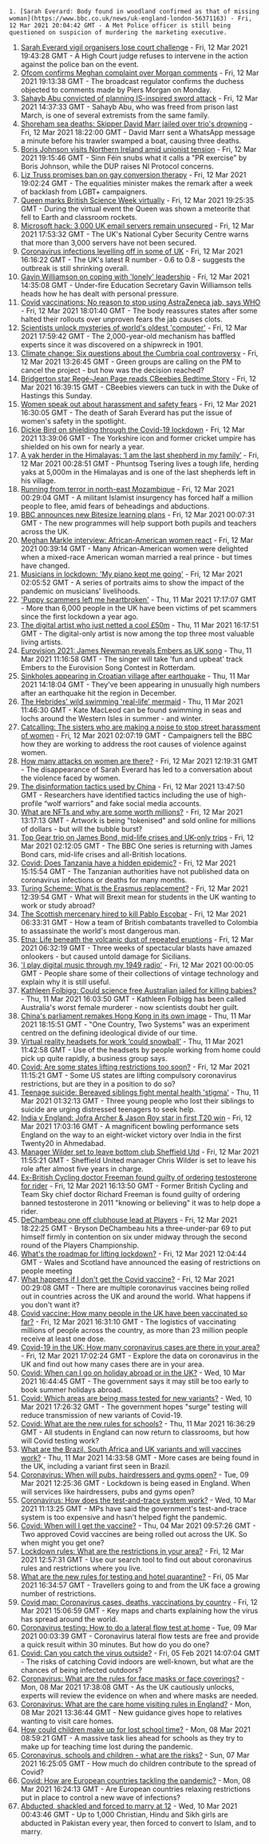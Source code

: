 
    1. [Sarah Everard: Body found in woodland confirmed as that of missing woman](https://www.bbc.co.uk/news/uk-england-london-56371163) - Fri, 12 Mar 2021 20:04:42 GMT - A Met Police officer is still being questioned on suspicion of murdering the marketing executive.
1. [Sarah Everard vigil organisers lose court challenge](https://www.bbc.co.uk/news/uk-56379248) - Fri, 12 Mar 2021 19:43:28 GMT - A High Court judge refuses to intervene in the action against the police ban on the event.
1. [Ofcom confirms Meghan complaint over Morgan comments](https://www.bbc.co.uk/news/entertainment-arts-56379830) - Fri, 12 Mar 2021 19:13:38 GMT - The broadcast regulator confirms the duchess objected to comments made by Piers Morgan on Monday.
1. [Sahayb Abu convicted of planning IS-inspired sword attack](https://www.bbc.co.uk/news/uk-england-london-56287395) - Fri, 12 Mar 2021 14:37:33 GMT - Sahayb Abu, who was freed from prison last March, is one of several extremists from the same family.
1. [Shoreham sea deaths: Skipper David Marr jailed over trio's drowning](https://www.bbc.co.uk/news/uk-england-sussex-56377033) - Fri, 12 Mar 2021 18:22:00 GMT - David Marr sent a WhatsApp message a minute before his trawler swamped a boat, causing three deaths.
1. [Boris Johnson visits Northern Ireland amid unionist tension](https://www.bbc.co.uk/news/uk-northern-ireland-56373901) - Fri, 12 Mar 2021 19:15:46 GMT - Sinn Féin snubs what it calls a "PR exercise" by Boris Johnson, while the DUP raises NI Protocol concerns.
1. [Liz Truss promises ban on gay conversion therapy](https://www.bbc.co.uk/news/uk-politics-56380861) - Fri, 12 Mar 2021 19:02:24 GMT - The equalities minister makes the remark after a week of backlash from LGBT+ campaigners.
1. [Queen marks British Science Week virtually](https://www.bbc.co.uk/news/science-environment-56380274) - Fri, 12 Mar 2021 19:25:35 GMT - During the virtual event the Queen was shown a meteorite that fell to Earth and classroom rockets.
1. [Microsoft hack: 3,000 UK email servers remain unsecured](https://www.bbc.co.uk/news/technology-56372188) - Fri, 12 Mar 2021 17:53:32 GMT - The UK's National Cyber Security Centre warns that more than 3,000 servers have not been secured.
1. [Coronavirus infections levelling off in some of UK](https://www.bbc.co.uk/news/health-56374955) - Fri, 12 Mar 2021 16:16:22 GMT - The UK's latest R number - 0.6 to 0.8 - suggests the outbreak is still shrinking overall.
1. [Gavin Williamson on coping with 'lonely' leadership](https://www.bbc.co.uk/news/education-56375664) - Fri, 12 Mar 2021 14:35:08 GMT - Under-fire Education Secretary Gavin Williamson tells heads how he has dealt with personal pressure.
1. [Covid vaccinations: No reason to stop using AstraZeneca jab, says WHO](https://www.bbc.co.uk/news/world-56370636) - Fri, 12 Mar 2021 18:01:40 GMT - The body reassures states after some halted their rollouts over unproven fears the jab causes clots.
1. [Scientists unlock mysteries of world's oldest 'computer'](https://www.bbc.co.uk/news/science-environment-56377567) - Fri, 12 Mar 2021 17:59:42 GMT - The 2,000-year-old mechanism has baffled experts since it was discovered on a shipwreck in 1901.
1. [Climate change: Six questions about the Cumbria coal controversy](https://www.bbc.co.uk/news/science-environment-55766306) - Fri, 12 Mar 2021 13:26:45 GMT - Green groups are calling on the PM to cancel the project - but how was the decision reached?
1. [Bridgerton star Regé-Jean Page reads CBeebies Bedtime Story](https://www.bbc.co.uk/news/entertainment-arts-56367938) - Fri, 12 Mar 2021 16:39:15 GMT - CBeebies viewers can tuck in with the Duke of Hastings this Sunday.
1. [Women speak out about harassment and safety fears](https://www.bbc.co.uk/news/uk-56379578) - Fri, 12 Mar 2021 16:30:05 GMT - The death of Sarah Everard has put the issue of women's safety in the spotlight.
1. [Dickie Bird on shielding through the Covid-19 lockdown](https://www.bbc.co.uk/news/uk-england-south-yorkshire-56367857) - Fri, 12 Mar 2021 13:39:06 GMT - The Yorkshire icon and former cricket umpire has shielded on his own for nearly a year.
1. [A yak herder in the Himalayas: ‘I am the last shepherd in my family’](https://www.bbc.co.uk/news/world-asia-india-56355564) - Fri, 12 Mar 2021 00:28:51 GMT - Phuntsog Tsering lives a tough life, herding yaks at 5,000m in the Himalayas and is one of the last shepherds left in his village.
1. [Running from terror in north-east Mozambique](https://www.bbc.co.uk/news/world-africa-56365847) - Fri, 12 Mar 2021 00:29:04 GMT - A militant Islamist insurgency has forced half a million people to flee, amid fears of beheadings and abductions.
1. [BBC announces new Bitesize learning plans](https://www.bbc.co.uk/news/education-56365733) - Fri, 12 Mar 2021 00:07:31 GMT - The new programmes will help support both pupils and teachers across the UK.
1. [Meghan Markle interview: African-American women react](https://www.bbc.co.uk/news/world-us-canada-56355705) - Fri, 12 Mar 2021 00:39:14 GMT - Many African-American women were delighted when a mixed-race American woman married a real prince - but times have changed.
1. [Musicians in lockdown: 'My piano kept me going'](https://www.bbc.co.uk/news/in-pictures-56186505) - Fri, 12 Mar 2021 02:05:52 GMT - A series of portraits aims to show the impact of the pandemic on musicians' livelihoods.
1. ['Puppy scammers left me heartbroken'](https://www.bbc.co.uk/news/uk-56354154) - Thu, 11 Mar 2021 17:17:07 GMT - More than 6,000 people in the UK have been victims of pet scammers since the first lockdown a year ago.
1. [The digital artist who just netted a cool £50m](https://www.bbc.co.uk/news/technology-56362174) - Thu, 11 Mar 2021 16:17:51 GMT - The digital-only artist is now among the top three most valuable living artists.
1. [Eurovision 2021: James Newman reveals Embers as UK song](https://www.bbc.co.uk/news/newsbeat-56349129) - Thu, 11 Mar 2021 11:16:58 GMT - The singer will take 'fun and upbeat' track Embers to the Eurovision Song Contest in Rotterdam.
1. [Sinkholes appearing in Croatian village after earthquake](https://www.bbc.co.uk/news/world-europe-56359244) - Thu, 11 Mar 2021 14:18:04 GMT - They've been appearing in unusually high numbers after an earthquake hit the region in December.
1. [The Hebrides' wild swimming 'real-life' mermaid](https://www.bbc.co.uk/news/uk-scotland-highlands-islands-56359621) - Thu, 11 Mar 2021 11:46:30 GMT - Kate MacLeod can be found swimming in seas and lochs around the Western Isles in summer - and winter.
1. [Catcalling: The sisters who are making a noise to stop street harassment of women](https://www.bbc.co.uk/news/uk-56361419) - Fri, 12 Mar 2021 02:07:19 GMT - Campaigners tell the BBC how they are working to address the root causes of violence against women.
1. [How many attacks on women are there?](https://www.bbc.co.uk/news/explainers-56365412) - Fri, 12 Mar 2021 12:19:31 GMT - The disappearance of Sarah Everard has led to a conversation about the violence faced by women.
1. [The disinformation tactics used by China](https://www.bbc.co.uk/news/56364952) - Fri, 12 Mar 2021 13:47:50 GMT - Researchers have identified tactics including the use of high-profile “wolf warriors” and fake social media accounts.
1. [What are NFTs and why are some worth millions?](https://www.bbc.co.uk/news/technology-56371912) - Fri, 12 Mar 2021 13:17:13 GMT - Artwork is being "tokenised" and sold online for millions of dollars - but will the bubble burst?
1. [Top Gear trio on James Bond, mid-life crises and UK-only trips](https://www.bbc.co.uk/news/entertainment-arts-56230566) - Fri, 12 Mar 2021 02:12:05 GMT - The BBC One series is returning with James Bond cars, mid-life crises and all-British locations.
1. [Covid: Does Tanzania have a hidden epidemic?](https://www.bbc.co.uk/news/56242358) - Fri, 12 Mar 2021 15:15:54 GMT - The Tanzanian authorities have not published data on coronavirus infections or deaths for many months.
1. [Turing Scheme: What is the Erasmus replacement?](https://www.bbc.co.uk/news/education-47293927) - Fri, 12 Mar 2021 12:39:54 GMT - What will Brexit mean for students in the UK wanting to work or study abroad?
1. [The Scottish mercenary hired to kill Pablo Escobar](https://www.bbc.co.uk/news/uk-scotland-56332300) - Fri, 12 Mar 2021 06:33:31 GMT - How a team of British combatants travelled to Colombia to assassinate the world's most dangerous man.
1. [Etna: Life beneath the volcanic dust of repeated eruptions](https://www.bbc.co.uk/news/world-europe-56344311) - Fri, 12 Mar 2021 06:32:19 GMT - Three weeks of spectacular blasts have amazed onlookers - but caused untold damage for Sicilians.
1. ['I play digital music through my 1949 radio'](https://www.bbc.co.uk/news/business-56252465) - Fri, 12 Mar 2021 00:00:05 GMT - People share some of their collections of vintage technology and explain why it is still useful.
1. [Kathleen Folbigg: Could science free Australian jailed for killing babies?](https://www.bbc.co.uk/news/world-australia-56355695) - Thu, 11 Mar 2021 16:03:50 GMT - Kathleen Folbigg has been called Australia's worst female murderer - now scientists doubt her guilt.
1. [China's parliament remakes Hong Kong in its own image](https://www.bbc.co.uk/news/world-asia-china-56364912) - Thu, 11 Mar 2021 18:15:51 GMT - "One Country, Two Systems" was an experiment centred on the defining ideological divide of our time.
1. [Virtual reality headsets for work ‘could snowball’](https://www.bbc.co.uk/news/business-56359061) - Thu, 11 Mar 2021 11:42:58 GMT - Use of the headsets by people working from home could pick up quite rapidly, a business group says.
1. [Covid: Are some states lifting restrictions too soon?](https://www.bbc.co.uk/news/world-us-canada-56297329) - Fri, 12 Mar 2021 11:15:21 GMT - Some US states are lifting compulsory coronavirus restrictions, but are they in a position to do so?
1. [Teenage suicide: Bereaved siblings fight mental health 'stigma'](https://www.bbc.co.uk/news/uk-england-kent-56333571) - Thu, 11 Mar 2021 01:32:13 GMT - Three young people who lost their siblings to suicide are urging distressed teenagers to seek help.
1. [India v England: Jofra Archer & Jason Roy star in first T20 win](https://www.bbc.co.uk/sport/cricket/56363466) - Fri, 12 Mar 2021 17:03:16 GMT - A magnificent bowling performance sets England on the way to an eight-wicket victory over India in the first Twenty20 in Ahmedabad.
1. [Manager Wilder set to leave bottom club Sheffield Utd](https://www.bbc.co.uk/sport/football/55254730) - Fri, 12 Mar 2021 11:55:21 GMT - Sheffield United manager Chris Wilder is set to leave his role after almost five years in charge.
1. [Ex-British Cycling doctor Freeman found guilty of ordering testosterone for rider](https://www.bbc.co.uk/sport/cycling/56367117) - Fri, 12 Mar 2021 16:13:50 GMT - Former British Cycling and Team Sky chief doctor Richard Freeman is found guilty of ordering banned testosterone in 2011 "knowing or believing" it was to help dope a rider.
1. [DeChambeau one off clubhouse lead at Players](https://www.bbc.co.uk/sport/golf/56380081) - Fri, 12 Mar 2021 18:22:25 GMT - Bryson DeChambeau hits a three-under-par 69 to put himself firmly in contention on six under midway through the second round of the Players Championship.
1. [What's the roadmap for lifting lockdown?](https://www.bbc.co.uk/news/explainers-52530518) - Fri, 12 Mar 2021 12:04:44 GMT - Wales and Scotland have announced the easing of restrictions on people meeting
1. [What happens if I don't get the Covid vaccine?](https://www.bbc.co.uk/news/health-56359242) - Fri, 12 Mar 2021 00:29:08 GMT - There are multiple coronavirus vaccines being rolled out in countries across the UK and around the world. What happens if you don't want it?
1. [Covid vaccine: How many people in the UK have been vaccinated so far?](https://www.bbc.co.uk/news/health-55274833) - Fri, 12 Mar 2021 16:31:10 GMT - The logistics of vaccinating millions of people across the country, as more than 23 million people receive at least one dose.
1. [Covid-19 in the UK: How many coronavirus cases are there in your area?](https://www.bbc.co.uk/news/uk-51768274) - Fri, 12 Mar 2021 17:02:24 GMT - Explore the data on coronavirus in the UK and find out how many cases there are in your area.
1. [Covid: When can I go on holiday abroad or in the UK?](https://www.bbc.co.uk/news/explainers-52646738) - Wed, 10 Mar 2021 16:44:45 GMT - The government says it may still be too early to book summer holidays abroad.
1. [Covid: Which areas are being mass tested for new variants?](https://www.bbc.co.uk/news/explainers-54872039) - Wed, 10 Mar 2021 17:26:32 GMT - The government hopes "surge" testing will reduce transmission of new variants of Covid-19.
1. [Covid: What are the new rules for schools?](https://www.bbc.co.uk/news/education-51643556) - Thu, 11 Mar 2021 16:36:29 GMT - All students in England can now return to classrooms, but how will Covid testing work?
1. [What are the Brazil, South Africa and UK variants and will vaccines work?](https://www.bbc.co.uk/news/health-55659820) - Thu, 11 Mar 2021 14:33:58 GMT - More cases are being found in the UK, including a variant first seen in Brazil.
1. [Coronavirus: When will pubs, hairdressers and gyms open?](https://www.bbc.co.uk/news/explainers-53349989) - Tue, 09 Mar 2021 12:25:36 GMT - Lockdown is being eased in England. When will services like hairdressers, pubs and gyms open?
1. [Coronavirus: How does the test-and-trace system work?](https://www.bbc.co.uk/news/explainers-52442754) - Wed, 10 Mar 2021 11:13:25 GMT - MPs have said the government's test-and-trace system is too expensive and hasn't helped fight the pandemic.
1. [Covid: When will I get the vaccine?](https://www.bbc.co.uk/news/health-55045639) - Thu, 04 Mar 2021 09:57:26 GMT - Two approved Covid vaccines are being rolled out across the UK. So when might you get one?
1. [Lockdown rules: What are the restrictions in your area?](https://www.bbc.co.uk/news/uk-54373904) - Fri, 12 Mar 2021 12:57:31 GMT - Use our search tool to find out about coronavirus rules and restrictions where you live.
1. [What are the new rules for testing and hotel quarantine?](https://www.bbc.co.uk/news/explainers-52544307) - Fri, 05 Mar 2021 16:34:57 GMT - Travellers going to and from the UK face a growing number of restrictions.
1. [Covid map: Coronavirus cases, deaths, vaccinations by country](https://www.bbc.co.uk/news/world-51235105) - Fri, 12 Mar 2021 15:06:59 GMT - Key maps and charts explaining how the virus has spread around the world.
1. [Coronavirus testing: How to do a lateral flow test at home](https://www.bbc.co.uk/news/health-56326456) - Tue, 09 Mar 2021 00:03:39 GMT - Coronavirus lateral flow tests are free and provide a quick result within 30 minutes. But how do you do one?
1. [Covid: Can you catch the virus outside?](https://www.bbc.co.uk/news/explainers-55680305) - Fri, 05 Feb 2021 14:07:04 GMT - The risks of catching Covid indoors are well-known, but what are the chances of being infected outdoors?
1. [Coronavirus: What are the rules for face masks or face coverings?](https://www.bbc.co.uk/news/health-51205344) - Mon, 08 Mar 2021 17:38:08 GMT - As the UK cautiously unlocks, experts will review the evidence on when and where masks are needed.
1. [Coronavirus: What are the care home visiting rules in England?](https://www.bbc.co.uk/news/explainers-53503712) - Mon, 08 Mar 2021 13:36:44 GMT - New guidance gives hope to relatives wanting to visit care homes.
1. [How could children make up for lost school time?](https://www.bbc.co.uk/news/explainers-55938837) - Mon, 08 Mar 2021 08:59:21 GMT - A massive task lies ahead for schools as they try to make up for teaching time lost during the pandemic.
1. [Coronavirus, schools and children - what are the risks?](https://www.bbc.co.uk/news/health-52003804) - Sun, 07 Mar 2021 16:25:05 GMT - How much do children contribute to the spread of Covid?
1. [Covid: How are European countries tackling the pandemic?](https://www.bbc.co.uk/news/explainers-53640249) - Mon, 08 Mar 2021 16:24:13 GMT - Are European countries relaxing restrictions put in place to control a new wave of infections?
1. [Abducted, shackled and forced to marry at 12](https://www.bbc.co.uk/news/stories-56337182) - Wed, 10 Mar 2021 00:43:46 GMT - Up to 1,000 Christian, Hindu and Sikh girls are abducted in Pakistan every year, then forced to convert to Islam, and to marry.

